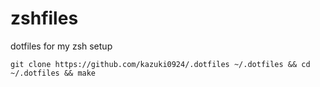 # zshfiles

dotfiles for my zsh setup

```
git clone https://github.com/kazuki0924/.dotfiles ~/.dotfiles && cd ~/.dotfiles && make
```
